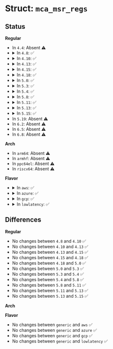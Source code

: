 # Struct: <code>mca_msr_regs</code>

## Status
<b>Regular</b>
<ul>
<li>
In <code>4.4</code>: Absent ⚠️
</li>
<li>
<details>
<summary>In <code>4.8</code>: ✅</summary>

```c
struct mca_msr_regs {
    u32 (*ctl)(int);
    u32 (*status)(int);
    u32 (*addr)(int);
    u32 (*misc)(int);
};
```
</details>
</li>
<li>
<details>
<summary>In <code>4.10</code>: ✅</summary>

```c
struct mca_msr_regs {
    u32 (*ctl)(int);
    u32 (*status)(int);
    u32 (*addr)(int);
    u32 (*misc)(int);
};
```
</details>
</li>
<li>
<details>
<summary>In <code>4.13</code>: ✅</summary>

```c
struct mca_msr_regs {
    u32 (*ctl)(int);
    u32 (*status)(int);
    u32 (*addr)(int);
    u32 (*misc)(int);
};
```
</details>
</li>
<li>
<details>
<summary>In <code>4.15</code>: ✅</summary>

```c
struct mca_msr_regs {
    u32 (*ctl)(int);
    u32 (*status)(int);
    u32 (*addr)(int);
    u32 (*misc)(int);
};
```
</details>
</li>
<li>
<details>
<summary>In <code>4.18</code>: ✅</summary>

```c
struct mca_msr_regs {
    u32 (*ctl)(int);
    u32 (*status)(int);
    u32 (*addr)(int);
    u32 (*misc)(int);
};
```
</details>
</li>
<li>
<details>
<summary>In <code>5.0</code>: ✅</summary>

```c
struct mca_msr_regs {
    u32 (*ctl)(int);
    u32 (*status)(int);
    u32 (*addr)(int);
    u32 (*misc)(int);
};
```
</details>
</li>
<li>
<details>
<summary>In <code>5.3</code>: ✅</summary>

```c
struct mca_msr_regs {
    u32 (*ctl)(int);
    u32 (*status)(int);
    u32 (*addr)(int);
    u32 (*misc)(int);
};
```
</details>
</li>
<li>
<details>
<summary>In <code>5.4</code>: ✅</summary>

```c
struct mca_msr_regs {
    u32 (*ctl)(int);
    u32 (*status)(int);
    u32 (*addr)(int);
    u32 (*misc)(int);
};
```
</details>
</li>
<li>
<details>
<summary>In <code>5.8</code>: ✅</summary>

```c
struct mca_msr_regs {
    u32 (*ctl)(int);
    u32 (*status)(int);
    u32 (*addr)(int);
    u32 (*misc)(int);
};
```
</details>
</li>
<li>
<details>
<summary>In <code>5.11</code>: ✅</summary>

```c
struct mca_msr_regs {
    u32 (*ctl)(int);
    u32 (*status)(int);
    u32 (*addr)(int);
    u32 (*misc)(int);
};
```
</details>
</li>
<li>
<details>
<summary>In <code>5.13</code>: ✅</summary>

```c
struct mca_msr_regs {
    u32 (*ctl)(int);
    u32 (*status)(int);
    u32 (*addr)(int);
    u32 (*misc)(int);
};
```
</details>
</li>
<li>
<details>
<summary>In <code>5.15</code>: ✅</summary>

```c
struct mca_msr_regs {
    u32 (*ctl)(int);
    u32 (*status)(int);
    u32 (*addr)(int);
    u32 (*misc)(int);
};
```
</details>
</li>
<li>
In <code>5.19</code>: Absent ⚠️
</li>
<li>
In <code>6.2</code>: Absent ⚠️
</li>
<li>
In <code>6.5</code>: Absent ⚠️
</li>
<li>
In <code>6.8</code>: Absent ⚠️
</li>
</ul>
<b>Arch</b>
<ul>
<li>
In <code>arm64</code>: Absent ⚠️
</li>
<li>
In <code>armhf</code>: Absent ⚠️
</li>
<li>
In <code>ppc64el</code>: Absent ⚠️
</li>
<li>
In <code>riscv64</code>: Absent ⚠️
</li>
</ul>
<b>Flavor</b>
<ul>
<li>
<details>
<summary>In <code>aws</code>: ✅</summary>

```c
struct mca_msr_regs {
    u32 (*ctl)(int);
    u32 (*status)(int);
    u32 (*addr)(int);
    u32 (*misc)(int);
};
```
</details>
</li>
<li>
<details>
<summary>In <code>azure</code>: ✅</summary>

```c
struct mca_msr_regs {
    u32 (*ctl)(int);
    u32 (*status)(int);
    u32 (*addr)(int);
    u32 (*misc)(int);
};
```
</details>
</li>
<li>
<details>
<summary>In <code>gcp</code>: ✅</summary>

```c
struct mca_msr_regs {
    u32 (*ctl)(int);
    u32 (*status)(int);
    u32 (*addr)(int);
    u32 (*misc)(int);
};
```
</details>
</li>
<li>
<details>
<summary>In <code>lowlatency</code>: ✅</summary>

```c
struct mca_msr_regs {
    u32 (*ctl)(int);
    u32 (*status)(int);
    u32 (*addr)(int);
    u32 (*misc)(int);
};
```
</details>
</li>
</ul>

## Differences
<b>Regular</b>
<ul>
<li>
No changes between <code>4.8</code> and <code>4.10</code> ✅
</li>
<li>
No changes between <code>4.10</code> and <code>4.13</code> ✅
</li>
<li>
No changes between <code>4.13</code> and <code>4.15</code> ✅
</li>
<li>
No changes between <code>4.15</code> and <code>4.18</code> ✅
</li>
<li>
No changes between <code>4.18</code> and <code>5.0</code> ✅
</li>
<li>
No changes between <code>5.0</code> and <code>5.3</code> ✅
</li>
<li>
No changes between <code>5.3</code> and <code>5.4</code> ✅
</li>
<li>
No changes between <code>5.4</code> and <code>5.8</code> ✅
</li>
<li>
No changes between <code>5.8</code> and <code>5.11</code> ✅
</li>
<li>
No changes between <code>5.11</code> and <code>5.13</code> ✅
</li>
<li>
No changes between <code>5.13</code> and <code>5.15</code> ✅
</li>
</ul>
<b>Arch</b>
<ul>
</ul>
<b>Flavor</b>
<ul>
<li>
No changes between <code>generic</code> and <code>aws</code> ✅
</li>
<li>
No changes between <code>generic</code> and <code>azure</code> ✅
</li>
<li>
No changes between <code>generic</code> and <code>gcp</code> ✅
</li>
<li>
No changes between <code>generic</code> and <code>lowlatency</code> ✅
</li>
</ul>
